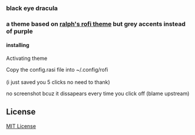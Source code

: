 <h3>black eye dracula<h3>
<p>a theme based on <a href="https://draculatheme.com/rofi/">ralph's rofi theme</a> but grey accents instead of purple</p>
<h4>installing</h4>
  <p>Activating theme

Copy the config.rasi file into ~/.config/rofi
<br><br>(i just saved you 5 clicks no need to thank)</p>
no screenshot bcuz it dissapears every time you click off (blame upstream)
  ## License

[MIT License](./LICENSE)
